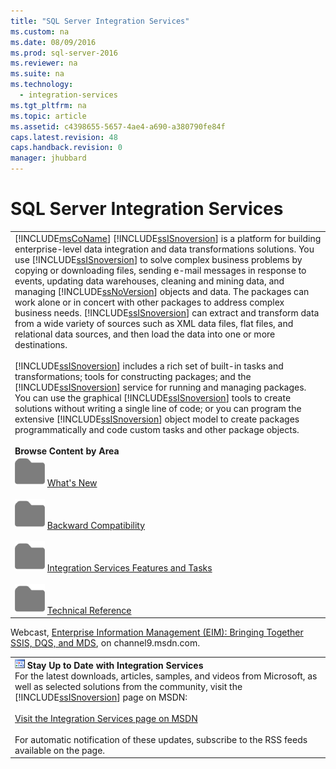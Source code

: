 ```yaml
---
title: "SQL Server Integration Services"
ms.custom: na
ms.date: 08/09/2016
ms.prod: sql-server-2016
ms.reviewer: na
ms.suite: na
ms.technology: 
  - integration-services
ms.tgt_pltfrm: na
ms.topic: article
ms.assetid: c4398655-5657-4ae4-a690-a380790fe84f
caps.latest.revision: 48
caps.handback.revision: 0
manager: jhubbard
---
```

# SQL Server Integration Services
||  
|-|  
|[!INCLUDE[msCoName](../../Topics/TopicNameContainA/tokens/msCoName_md.md)] [!INCLUDE[ssISnoversion](../../Topics/TopicNameContainA/tokens/ssISnoversion_md.md)] is a platform for building enterprise-level data integration and data transformations solutions. You use [!INCLUDE[ssISnoversion](../../Topics/TopicNameContainA/tokens/ssISnoversion_md.md)] to solve complex business problems by copying or downloading files, sending e-mail messages in response to events, updating data warehouses, cleaning and mining data, and managing [!INCLUDE[ssNoVersion](../../Topics/TopicNameContainA/tokens/ssNoVersion_md.md)] objects and data. The packages can work alone or in concert with other packages to address complex business needs. [!INCLUDE[ssISnoversion](../../Topics/TopicNameContainA/tokens/ssISnoversion_md.md)] can extract and transform data from a wide variety of sources such as XML data files, flat files, and relational data sources, and then load the data into one or more destinations.<br /><br /> [!INCLUDE[ssISnoversion](../../Topics/TopicNameContainA/tokens/ssISnoversion_md.md)] includes a rich set of built-in tasks and transformations; tools for constructing packages; and the [!INCLUDE[ssISnoversion](../../Topics/TopicNameContainA/tokens/ssISnoversion_md.md)] service for running and managing packages. You can use the graphical [!INCLUDE[ssISnoversion](../../Topics/TopicNameContainA/tokens/ssISnoversion_md.md)] tools to create solutions without writing a single line of code; or you can program the extensive [!INCLUDE[ssISnoversion](../../Topics/TopicNameContainA/tokens/ssISnoversion_md.md)] object model to create packages programmatically and code custom tasks and other package objects.<br /><br /> **Browse Content by Area**<br /> ![Small File Folder Icon](../../Topics/TopicNameNotContainA/images/filefolder_small.png "filefolder_small") [What's New](../../Topics/TopicNameNotContainA/What-s-New-in-Integration-Services.md)<br /><br /> ![Small File Folder Icon](../../Topics/TopicNameNotContainA/images/filefolder_small.png "filefolder_small") [Backward Compatibility](../../Topics/TopicNameNotContainA/Integration-Services-Backward-Compatibility.md)<br /><br /> ![Small File Folder Icon](../../Topics/TopicNameNotContainA/images/filefolder_small.png "filefolder_small") [Integration Services Features and Tasks](../../Topics/TopicNameNotContainA/Integration-Services-Features-and-Tasks.md)<br /><br /> ![Small File Folder Icon](../../Topics/TopicNameNotContainA/images/filefolder_small.png "filefolder_small") [Technical Reference](../../Topics/TopicNameNotContainA/Technical-Reference--Integration-Services-.md)|  
  
 Webcast, [Enterprise Information Management (EIM): Bringing Together SSIS, DQS, and MDS](http://go.microsoft.com/fwlink/?LinkId=258672), on channel9.msdn.com.  
  
||  
|-|  
|![Integration Services icon &#40;small&#41;](../../Topics/TopicNameNotContainA/images/DTS_16.gif "DTS_16")  **Stay Up to Date with Integration Services**<br /> For the latest downloads, articles, samples, and videos from Microsoft, as well as selected solutions from the community, visit the [!INCLUDE[ssISnoversion](../../Topics/TopicNameContainA/tokens/ssISnoversion_md.md)] page on MSDN:<br /><br /> [Visit the Integration Services page on MSDN](http://go.microsoft.com/fwlink/?LinkId=136655)<br /><br /> For automatic notification of these updates, subscribe to the RSS feeds available on the page.|